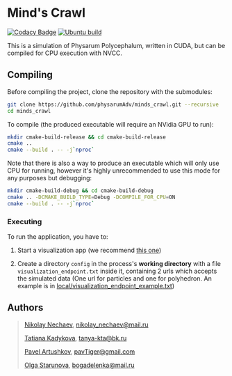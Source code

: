 # Mind's Crawl

[![Codacy Badge](https://api.codacy.com/project/badge/Grade/cd8ac0eb5b334c68b7661ab756049191)](https://app.codacy.com/gh/physarumAdv/minds_crawl?utm_source=github.com&utm_medium=referral&utm_content=physarumAdv/minds_crawl&utm_campaign=Badge_Grade_Dashboard)
[![Ubuntu build](https://github.com/physarumAdv/minds_crawl/workflows/Ubuntu%20build/badge.svg)](https://github.com/physarumAdv/minds_crawl/actions?query=workflow%3A%22Ubuntu+build%22)

This is a simulation of Physarum Polycephalum, written in CUDA, but can be compiled for CPU execution with NVCC.

## Compiling

Before compiling the project, clone the repository with the submodules:
```bash
git clone https://github.com/physarumAdv/minds_crawl.git --recursive
cd minds_crawl
```

To compile (the produced executable will require an NVidia GPU to run):
```bash
mkdir cmake-build-release && cd cmake-build-release
cmake ..
cmake --build . -- -j`nproc`
```

Note that there is also a way to produce an executable which will only use CPU for running, however it's highly
unrecommended to use this mode for any purposes but debugging:
```bash
mkdir cmake-build-debug && cd cmake-build-debug
cmake .. -DCMAKE_BUILD_TYPE=Debug -DCOMPILE_FOR_CPU=ON
cmake --build . -- -j`nproc`
```

### Executing
To run the application, you have to:

1.  Start a visualization app (we recommend [this one](https://github.com/physarumAdv/Physarum_webGL))

2.  Create a directory `config` in the process's **working directory** with a file `visualization_endpoint.txt` inside
it, containing 2 urls which accepts the simulated data (One url for particles and one for polyhedron. An example is in
[local/visualization_endpoint_example.txt](config/visualization_endpoint_example.txt))

## Authors

> [Nikolay Nechaev](http://t.me/kolayne), [nikolay_nechaev@mail.ru](mailto:nikolay_nechaev@mail.ru)
>
> [Tatiana Kadykova](http://vk.com/ricopin), [tanya-kta@bk.ru](mailto:tanya-kta@bk.ru)
>
> [Pavel Artushkov](http://t.me/pavtiger), [pavTiger@gmail.com](mailto:pavTiger@gmail.com)
>
> [Olga Starunova](http://vk.com/id2051067), [bogadelenka@mail.ru](mailto:bogadelenka@mail.ru)
